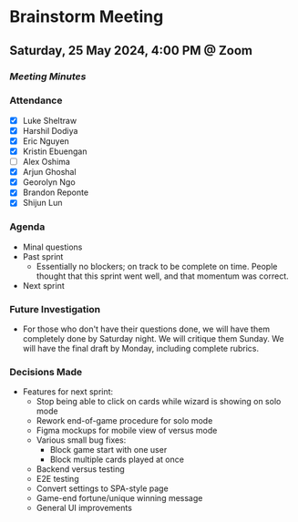 # Brainstorm Meeting
## Saturday, 25 May 2024, 4:00 PM @ Zoom
### _Meeting Minutes_

### Attendance
- [x] Luke Sheltraw
- [x] Harshil Dodiya 
- [x] Eric Nguyen
- [x] Kristin Ebuengan
- [ ] Alex Oshima
- [x] Arjun Ghoshal
- [x] Georolyn Ngo
- [x] Brandon Reponte
- [x] Shijun Lun

### Agenda
- Minal questions
- Past sprint
  - Essentially no blockers; on track to be complete on time. People thought that this sprint went well, and that momentum was correct.
- Next sprint

### Future Investigation
- For those who don't have their questions done, we will have them completely done by Saturday night. We will critique them Sunday. We will have the final draft by Monday, including complete rubrics.

### Decisions Made
- Features for next sprint:
  - Stop being able to click on cards while wizard is showing on solo mode
  - Rework end-of-game procedure for solo mode
  - Figma mockups for mobile view of versus mode
  - Various small bug fixes: 
    - Block game start with one user
    - Block multiple cards played at once
  - Backend versus testing
  - E2E testing
  - Convert settings to SPA-style page
  - Game-end fortune/unique winning message
  - General UI improvements
